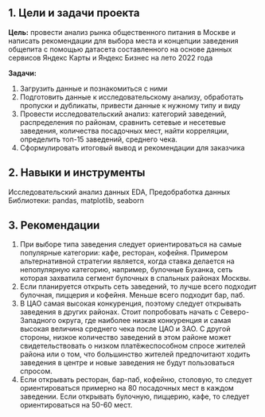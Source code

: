 ## 1. Цели и задачи проекта

**Цель:**  провести анализ рынка общественного питания в Москве и написать рекомендации для выбора места и концепции заведения общепита с помощью датасета составленного на основе данных сервисов Яндекс Карты и Яндекс Бизнес на лето 2022 года

**Задачи:**
1. Загрузить данные  и познакомиться с ними
2. Подготовить данные к исследовательскому анализу, обработать пропуски и дубликаты, привести данные к нужному типу и виду
3. Провести исследовательский анализ: категорий заведений, распределения по районам, сравнить сетевые и несетевые заведения, количества посадочных мест, найти корреляции, определить топ-15 заведений, среднего чека.
4. Сформулировать итоговый вывод и рекомендации для заказчика

## 2. Навыки и инструменты

Исследовательский анализ данных EDA, Предобработка данных
Библиотеки: pandas, matplotlib, seaborn

## 3. Рекомендации
1. При выборе типа заведения следует ориентироваться на самые популярные категории: кафе, ресторан, кофейня. Примером альтернативной стратегии является, когда ставка делается на непопулярную категорию, например, булочные Буханка, сеть которая захватила сегмент булочных в спальных районах Москвы.
2. Если планируется открыть сеть заведений, то лучше всего подходит булочная, пиццерия и кофейня. Меньше всего подходит бар, паб.
3. В ЦАО самая высокая конкуренция, поэтому следует открывать заведения в других районах. Стоит попробовать начать с Северо-Западного округа, где наиболее низкая конкуренция и самая высокая величина среднего чека после ЦАО и ЗАО. С другой стороны, низкое количество заведений в этом районе может свидетельствовать о низком платёжеспособном спросе жителей района или о том, что большинство жителей предпочитают ходить заведения в центре и новые заведения не будут пользоваться спросом.
4. Если открывать ресторан, бар-паб, кофейню, столовую, то следует ориентироваться примерно на 80 посадочных мест в каждом заведении. Если открывать булочную, пиццерию, кафе, то следует ориентироваться на 50-60 мест.

